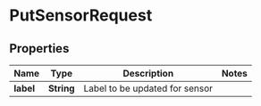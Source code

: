 # PutSensorRequest

## Properties
Name | Type | Description | Notes
------------ | ------------- | ------------- | -------------
**label** | **String** | Label to be updated for sensor | 
